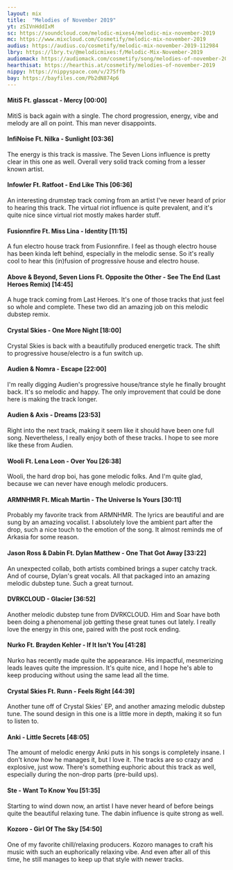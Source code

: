 ```yaml
---
layout: mix
title:  "Melodies of November 2019"
yt: zSIVnHddIxM
sc: https://soundcloud.com/melodic-mixes4/melodic-mix-november-2019
mc: https://www.mixcloud.com/Cosmetify/melodic-mix-november-2019
audius: https://audius.co/cosmetify/melodic-mix-november-2019-112984
lbry: https://lbry.tv/@melodicmixes:f/Melodic-Mix-November-2019
audiomack: https://audiomack.com/cosmetify/song/melodies-of-november-2019
hearthisat: https://hearthis.at/cosmetify/melodies-of-november-2019
nippy: https://nippyspace.com/v/275ffb
bay: https://bayfiles.com/Pb2dN874p6
---
```


#### MitiS Ft. glasscat - Mercy [00:00]
MitiS is back again with a single. The chord progression, energy, vibe and melody are all on point. This man never disappoints.

#### InfiNoise Ft. Nilka - Sunlight [03:36]
The energy is this track is massive. The Seven Lions influence is pretty clear in this one as well. Overall very solid track coming from a lesser known artist.

#### Infowler Ft. Ratfoot - End Like This [06:36]
An interesting drumstep track coming from an artist I've never heard of prior to hearing this track. The virtual riot influence is quite prevalent, and it's quite nice since virtual riot mostly makes harder stuff.

#### Fusionnfire Ft. Miss Lina - Identity [11:15]
A fun electro house track from Fusionnfire. I feel as though electro house has been kinda left behind, especially in the melodic sense. So it's really cool to hear this (in)fusion of progressive house and electro house.

#### Above & Beyond, Seven Lions Ft. Opposite the Other - See The End (Last Heroes Remix) [14:45]
A huge track coming from Last Heroes. It's one of those tracks that just feel so whole and complete. These two did an amazing job on this melodic dubstep remix.

#### Crystal Skies - One More Night [18:00]
Crystal Skies is back with a beautifully produced energetic track. The shift to progressive house/electro is a fun switch up.

#### Audien & Nomra - Escape [22:00]
I'm really digging Audien's progressive house/trance style he finally brought back. It's so melodic and happy. The only improvement that could be done here is making the track longer.

#### Audien & Axis - Dreams [23:53]
Right into the next track, making it seem like it should have been one full song. Nevertheless, I really enjoy both of these tracks. I hope to see more like these from Audien.

#### Wooli Ft. Lena Leon - Over You [26:38]
Wooli, the hard drop boi, has gone melodic folks. And I'm quite glad, because we can never have enough melodic producers.

#### ARMNHMR Ft. Micah Martin - The Universe Is Yours [30:11]
Probably my favorite track from ARMNHMR. The lyrics are beautiful and are sung by an amazing vocalist. I absolutely love the ambient part after the drop, such a nice touch to the emotion of the song. It almost reminds me of Arkasia for some reason.

#### Jason Ross & Dabin Ft. Dylan Matthew - One That Got Away [33:22]
An unexpected collab, both artists combined brings a super catchy track. And of course, Dylan's great vocals. All that packaged into an amazing melodic dubstep tune. Such a great turnout.

#### DVRKCLOUD - Glacier [36:52]
Another melodic dubstep tune from DVRKCLOUD. Him and Soar have both been doing a phenomenal job getting these great tunes out lately. I really love the energy in this one, paired with the post rock ending.

#### Nurko Ft. Brayden Kehler - If It Isn't You [41:28]
Nurko has recently made quite the appearance. His impactful, mesmerizing leads leaves quite the impression. It's quite nice, and I hope he's able to keep producing without using the same lead all the time.

#### Crystal Skies Ft. Runn - Feels Right [44:39]
Another tune off of Crystal Skies' EP, and another amazing melodic dubstep tune. The sound design in this one is a little more in depth, making it so fun to listen to.

#### Anki - Little Secrets [48:05]
The amount of melodic energy Anki puts in his songs is completely insane. I don't know how he manages it, but I love it. The tracks are so crazy and explosive, just wow. There's something euphoric about this track as well, especially during the non-drop parts (pre-build ups).

#### Ste - Want To Know You [51:35]
Starting to wind down now, an artist I have never heard of before beings quite the beautiful relaxing tune. The dabin influence is quite strong as well.

#### Kozoro - Girl Of The Sky [54:50]
One of my favorite chill/relaxing producers. Kozoro manages to craft his music with such an euphorically relaxing vibe. And even after all of this time, he still manages to keep up that style with newer tracks.